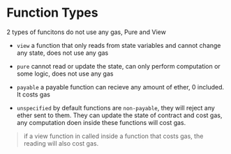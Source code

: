 # Function Types

2 types of funcitons do not use any gas, Pure and View

- `view` a function that only reads from state variables and cannot change any state, does not use any gas
- `pure` cannot read or update the state, can only perform computation or some logic, does not use any gas

- `payable` a payable function can recieve any amount of ether, 0 included. It costs gas
- `unspecified` by default functions are `non-payable`, they will reject any ether sent to them. They can update the state of contract and cost gas, any computation doen inside these functions will cost gas.

>if a view function in called inside a function that costs gas, the reading will also cost gas.